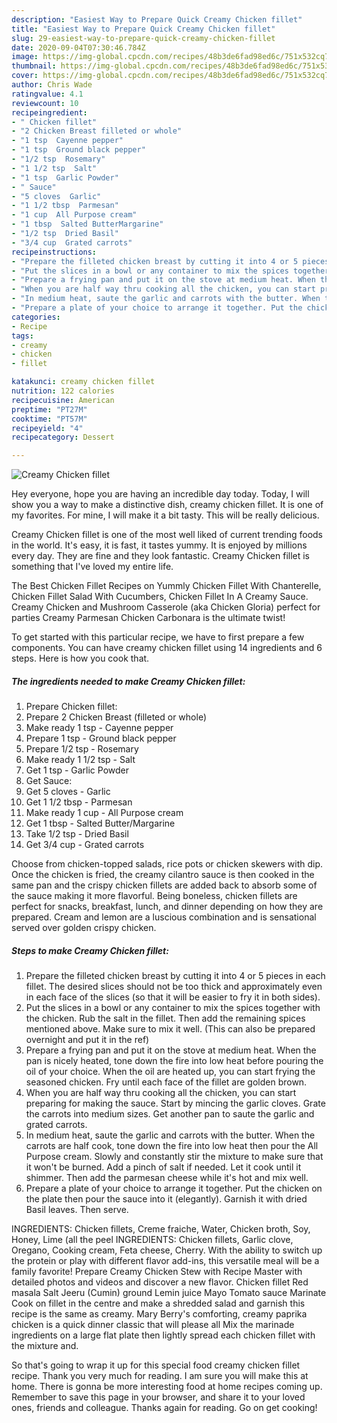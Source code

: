 ```yaml
---
description: "Easiest Way to Prepare Quick Creamy Chicken fillet"
title: "Easiest Way to Prepare Quick Creamy Chicken fillet"
slug: 29-easiest-way-to-prepare-quick-creamy-chicken-fillet
date: 2020-09-04T07:30:46.784Z
image: https://img-global.cpcdn.com/recipes/48b3de6fad98ed6c/751x532cq70/creamy-chicken-fillet-recipe-main-photo.jpg
thumbnail: https://img-global.cpcdn.com/recipes/48b3de6fad98ed6c/751x532cq70/creamy-chicken-fillet-recipe-main-photo.jpg
cover: https://img-global.cpcdn.com/recipes/48b3de6fad98ed6c/751x532cq70/creamy-chicken-fillet-recipe-main-photo.jpg
author: Chris Wade
ratingvalue: 4.1
reviewcount: 10
recipeingredient:
- " Chicken fillet"
- "2 Chicken Breast filleted or whole"
- "1 tsp  Cayenne pepper"
- "1 tsp  Ground black pepper"
- "1/2 tsp  Rosemary"
- "1 1/2 tsp  Salt"
- "1 tsp  Garlic Powder"
- " Sauce"
- "5 cloves  Garlic"
- "1 1/2 tbsp  Parmesan"
- "1 cup  All Purpose cream"
- "1 tbsp  Salted ButterMargarine"
- "1/2 tsp  Dried Basil"
- "3/4 cup  Grated carrots"
recipeinstructions:
- "Prepare the filleted chicken breast by cutting it into 4 or 5 pieces in each fillet. The desired slices should not be too thick and approximately even in each face of the slices (so that it will be easier to fry it in both sides)."
- "Put the slices in a bowl or any container to mix the spices together with the chicken. Rub the salt in the fillet. Then add the remaining spices mentioned above. Make sure to mix it well. (This can also be prepared overnight and put it in the ref)"
- "Prepare a frying pan and put it on the stove at medium heat. When the pan is nicely heated, tone down the fire into low heat before pouring the oil of your choice. When the oil are heated up, you can start frying the seasoned chicken. Fry until each face of the fillet are golden brown."
- "When you are half way thru cooking all the chicken, you can start preparing for making the sauce. Start by mincing the garlic cloves. Grate the carrots into medium sizes. Get another pan to saute the garlic and grated carrots."
- "In medium heat, saute the garlic and carrots with the butter. When the carrots are half cook, tone down the fire into low heat then pour the All Purpose cream. Slowly and constantly stir the mixture to make sure that it won&#39;t be burned. Add a pinch of salt if needed. Let it cook until it shimmer. Then add the parmesan cheese while it&#39;s hot and mix well."
- "Prepare a plate of your choice to arrange it together. Put the chicken on the plate then pour the sauce into it (elegantly). Garnish it with dried Basil leaves. Then serve."
categories:
- Recipe
tags:
- creamy
- chicken
- fillet

katakunci: creamy chicken fillet 
nutrition: 122 calories
recipecuisine: American
preptime: "PT27M"
cooktime: "PT57M"
recipeyield: "4"
recipecategory: Dessert

---
```



![Creamy Chicken fillet](https://img-global.cpcdn.com/recipes/48b3de6fad98ed6c/751x532cq70/creamy-chicken-fillet-recipe-main-photo.jpg)

Hey everyone, hope you are having an incredible day today. Today, I will show you a way to make a distinctive dish, creamy chicken fillet. It is one of my favorites. For mine, I will make it a bit tasty. This will be really delicious.

Creamy Chicken fillet is one of the most well liked of current trending foods in the world. It's easy, it is fast, it tastes yummy. It is enjoyed by millions every day. They are fine and they look fantastic. Creamy Chicken fillet is something that I've loved my entire life.

The Best Chicken Fillet Recipes on Yummly Chicken Fillet With Chanterelle, Chicken Fillet Salad With Cucumbers, Chicken Fillet In A Creamy Sauce. Creamy Chicken and Mushroom Casserole (aka Chicken Gloria) perfect for parties Creamy Parmesan Chicken Carbonara is the ultimate twist!


To get started with this particular recipe, we have to first prepare a few components. You can have creamy chicken fillet using 14 ingredients and 6 steps. Here is how you cook that.

<!--inarticleads1-->

##### The ingredients needed to make Creamy Chicken fillet:

1. Prepare  Chicken fillet:
1. Prepare 2 Chicken Breast (filleted or whole)
1. Make ready 1 tsp - Cayenne pepper
1. Prepare 1 tsp - Ground black pepper
1. Prepare 1/2 tsp - Rosemary
1. Make ready 1 1/2 tsp - Salt
1. Get 1 tsp - Garlic Powder
1. Get  Sauce:
1. Get 5 cloves - Garlic
1. Get 1 1/2 tbsp - Parmesan
1. Make ready 1 cup - All Purpose cream
1. Get 1 tbsp - Salted Butter/Margarine
1. Take 1/2 tsp - Dried Basil
1. Get 3/4 cup - Grated carrots


Choose from chicken-topped salads, rice pots or chicken skewers with dip. Once the chicken is fried, the creamy cilantro sauce is then cooked in the same pan and the crispy chicken fillets are added back to absorb some of the sauce making it more flavorful. Being boneless, chicken fillets are perfect for snacks, breakfast, lunch, and dinner depending on how they are prepared. Cream and lemon are a luscious combination and is sensational served over golden crispy chicken. 

<!--inarticleads2-->

##### Steps to make Creamy Chicken fillet:

1. Prepare the filleted chicken breast by cutting it into 4 or 5 pieces in each fillet. The desired slices should not be too thick and approximately even in each face of the slices (so that it will be easier to fry it in both sides).
1. Put the slices in a bowl or any container to mix the spices together with the chicken. Rub the salt in the fillet. Then add the remaining spices mentioned above. Make sure to mix it well. (This can also be prepared overnight and put it in the ref)
1. Prepare a frying pan and put it on the stove at medium heat. When the pan is nicely heated, tone down the fire into low heat before pouring the oil of your choice. When the oil are heated up, you can start frying the seasoned chicken. Fry until each face of the fillet are golden brown.
1. When you are half way thru cooking all the chicken, you can start preparing for making the sauce. Start by mincing the garlic cloves. Grate the carrots into medium sizes. Get another pan to saute the garlic and grated carrots.
1. In medium heat, saute the garlic and carrots with the butter. When the carrots are half cook, tone down the fire into low heat then pour the All Purpose cream. Slowly and constantly stir the mixture to make sure that it won&#39;t be burned. Add a pinch of salt if needed. Let it cook until it shimmer. Then add the parmesan cheese while it&#39;s hot and mix well.
1. Prepare a plate of your choice to arrange it together. Put the chicken on the plate then pour the sauce into it (elegantly). Garnish it with dried Basil leaves. Then serve.


INGREDIENTS: Chicken fillets, Creme fraiche, Water, Chicken broth, Soy, Honey, Lime (all the peel INGREDIENTS: Chicken fillets, Garlic clove, Oregano, Cooking cream, Feta cheese, Cherry. With the ability to switch up the protein or play with different flavor add-ins, this versatile meal will be a family favorite! Prepare Creamy Chicken Stew with Recipe Master with detailed photos and videos and discover a new flavor. Chicken fillet Red masala Salt Jeeru (Cumin) ground Lemin juice Mayo Tomato sauce Marinate Cook on fillet in the centre and make a shredded salad and garnish this recipe is the same as creamy. Mary Berry&#39;s comforting, creamy paprika chicken is a quick dinner classic that will please all Mix the marinade ingredients on a large flat plate then lightly spread each chicken fillet with the mixture and. 

So that's going to wrap it up for this special food creamy chicken fillet recipe. Thank you very much for reading. I am sure you will make this at home. There is gonna be more interesting food at home recipes coming up. Remember to save this page in your browser, and share it to your loved ones, friends and colleague. Thanks again for reading. Go on get cooking!
